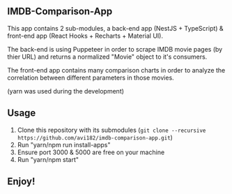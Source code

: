 ## IMDB-Comparison-App

This app contains 2 sub-modules, a back-end app (NestJS + TypeScript) & front-end app (React Hooks + Recharts + Material UI).

The back-end is using Puppeteer in order to scrape IMDB movie pages (by thier URL) and returns a normalized "Movie" object to it's consumers.

The front-end app contains many comparison charts in order to analyze the correlation between different parameters in those movies.

(yarn was used during the development)

## Usage

1. Clone this repository with its submodules (`git clone --recursive https://github.com/avi182/imdb-comparison-app.git`)
2. Run "yarn/npm run install-apps"
3. Ensure port 3000 & 5000 are free on your machine
4. Run "yarn/npm start"

## Enjoy!
